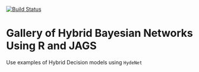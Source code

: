 [![Build Status](https://travis-ci.org/nutterb/HydeNet.png?branch=master)](https://travis-ci.org/nutterb/HydeNet) 

Gallery of Hybrid Bayesian Networks Using R and JAGS
===

Use examples of Hybrid Decision models using `HydeNet`
